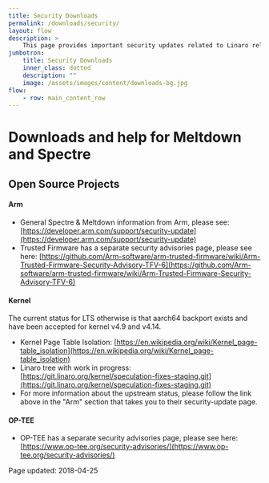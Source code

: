 ```yaml
---
title: Security Downloads
permalink: /downloads/security/
layout: flow
description: >
    This page provides important security updates related to Linaro releases downloads.
jumbotron:
    title: Security Downloads
    inner_class: dotted
    description: ""
    image: /assets/images/content/downloads-bg.jpg
flow:
    - row: main_content_row
---
```

# Downloads and help for Meltdown and Spectre
## Open Source Projects
#### Arm
* General Spectre & Meltdown information from Arm, please see: [https://developer.arm.com/support/security-update](https://developer.arm.com/support/security-update)
* Trusted Firmware has a separate security advisories page, please see here: [https://github.com/Arm-software/arm-trusted-firmware/wiki/Arm-Trusted-Firmware-Security-Advisory-TFV-6](https://github.com/Arm-software/arm-trusted-firmware/wiki/Arm-Trusted-Firmware-Security-Advisory-TFV-6)

#### Kernel
The current status for LTS otherwise is that aarch64 backport exists and have
been accepted for kernel v4.9 and v4.14.

* Kernel Page Table Isolation: [https://en.wikipedia.org/wiki/Kernel_page-table_isolation](https://en.wikipedia.org/wiki/Kernel_page-table_isolation)
* Linaro tree with work in progress: [https://git.linaro.org/kernel/speculation-fixes-staging.git](https://git.linaro.org/kernel/speculation-fixes-staging.git)
* For more information about the upstream status, please follow the link above in the "Arm" section that takes you to their security-update page.

#### OP-TEE
* OP-TEE has a separate security advisories page, please see here: [https://www.op-tee.org/security-advisories/](https://www.op-tee.org/security-advisories/)

Page updated: 2018-04-25
